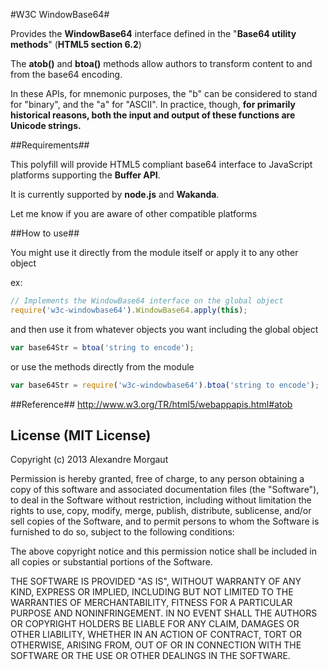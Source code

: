 #W3C WindowBase64#

Provides the **WindowBase64** interface defined in the "**Base64 utility methods**" (**HTML5 section 6.2**)

The **atob()** and **btoa()** methods allow authors to transform content to and from the base64 encoding.

In these APIs, for mnemonic purposes, the "b" can be considered to stand for "binary", and the "a" for "ASCII". In practice, though, **for primarily historical reasons, both the input and output of these functions are Unicode strings.**

##Requirements##

This polyfill will provide HTML5 compliant base64 interface to JavaScript platforms supporting the **Buffer API**.

It is currently supported by **node.js** and **Wakanda**.

Let me know if you are aware of other compatible platforms


##How to use##

You might use it directly from the module itself or apply it to any other object

ex:
```javascript
// Implements the WindowBase64 interface on the global object
require('w3c-windowbase64').WindowBase64.apply(this);
```
and then use it from whatever objects you want including the global object

```javascript
var base64Str = btoa('string to encode');
```

or use the methods directly from the module

```javascript
var base64Str = require('w3c-windowbase64').btoa('string to encode');
```


##Reference##
http://www.w3.org/TR/html5/webappapis.html#atob


## License (MIT License) ##

Copyright (c) 2013 Alexandre Morgaut

Permission is hereby granted, free of charge, to any person obtaining a copy
of this software and associated documentation files (the "Software"), to deal
in the Software without restriction, including without limitation the rights
to use, copy, modify, merge, publish, distribute, sublicense, and/or sell
copies of the Software, and to permit persons to whom the Software is
furnished to do so, subject to the following conditions:

The above copyright notice and this permission notice shall be included in
all copies or substantial portions of the Software.

THE SOFTWARE IS PROVIDED "AS IS", WITHOUT WARRANTY OF ANY KIND, EXPRESS OR
IMPLIED, INCLUDING BUT NOT LIMITED TO THE WARRANTIES OF MERCHANTABILITY,
FITNESS FOR A PARTICULAR PURPOSE AND NONINFRINGEMENT. IN NO EVENT SHALL THE
AUTHORS OR COPYRIGHT HOLDERS BE LIABLE FOR ANY CLAIM, DAMAGES OR OTHER
LIABILITY, WHETHER IN AN ACTION OF CONTRACT, TORT OR OTHERWISE, ARISING FROM,
OUT OF OR IN CONNECTION WITH THE SOFTWARE OR THE USE OR OTHER DEALINGS IN
THE SOFTWARE.
